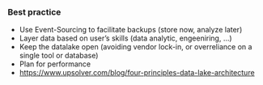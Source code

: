 ### Best practice
- Use Event-Sourcing to facilitate backups (store now, analyze later)
- Layer data based on user’s skills (data analytic, engeeniring, ...)
- Keep the datalake open (avoiding vendor lock-in, or overreliance on a single tool or database)
- Plan for performance
- https://www.upsolver.com/blog/four-principles-data-lake-architecture
